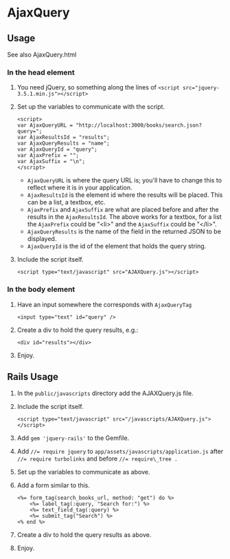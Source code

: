 # AjaxQuery
## Usage

See also AjaxQuery.html

### In the head element

1. You need jQuery, so something along the lines of `<script src="jquery-3.5.1.min.js"></script>`

1. Set up the variables to communicate with the script.

    ```
    <script>
    var AjaxQueryURL = "http://localhost:3000/books/search.json?query=";
    var AjaxResultsId = "results";
    var AjaxQueryResults = "name";
    var AjaxQueryId = "query";
    var AjaxPrefix = "";
    var AjaxSuffix = "\n";
    </script>
    ```

    * `AjaxQueryURL` is where the query URL is; you'll have to change
    this to reflect where it is in your application.
    * `AjaxResultsId` is the element id where the results will be
    placed. This can be a list, a textbox, etc.
    * `AjaxPrefix` and `AjaxSuffix` are what are placed before and after
    the results in the `AjaxResultsId`. The above works for a textbox,
    for a list the `AjaxPrefix` could be "&lt;li&gt;" and the `AjaxSuffix`
    could be "&lt;/li&gt;".
    * `AjaxQueryResults` is the name of the field in the returned JSON to be
    displayed.
    * `AjaxQueryId` is the id of the element that holds the query
    string.

1. Include the script itself.

    ```
    <script type="text/javascript" src="AJAXQuery.js"></script>
    ```

### In the body element

1. Have an input somewhere the corresponds with `AjaxQueryTag`

    ```
    <input type="text" id="query" />
    ```

1. Create a div to hold the query results, e.g.:

    ```
    <div id="results"></div>
    ```

1. Enjoy.

## Rails Usage

1. In the `public/javascripts` directory add the AJAXQuery.js file.

1. Include the script itself.

    ```
    <script type="text/javascript" src="/javascripts/AJAXQuery.js"></script>
    ```

1. Add `gem 'jquery-rails'` to the Gemfile.

1. Add `//= require jquery` to `app/assets/javascripts/application.js`
after `//= require turbolinks` and before `//= require\_tree .`

1. Set up the variables to communicate as above.

1. Add a form similar to this.

    ```
    <%= form_tag(search_books_url, method: "get") do %>
        <%= label_tag(:query, "Search for:") %>
        <%= text_field_tag(:query) %>
        <%= submit_tag("Search") %>
    <% end %>
    ```

1. Create a div to hold the query results as above.

1. Enjoy.

